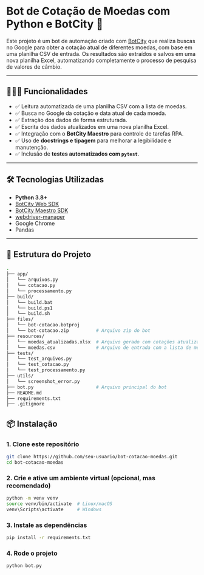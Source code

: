 # Bot de Cotação de Moedas com Python e BotCity 🤖

Este projeto é um bot de automação criado com [BotCity](https://botcity.dev/) que realiza buscas no Google para obter a cotação atual de diferentes moedas, com base em uma planilha CSV de entrada. Os resultados são extraídos e salvos em uma nova planilha Excel, automatizando completamente o processo de pesquisa de valores de câmbio.

---

## 👨🏻‍💻 Funcionalidades

- ✅ Leitura automatizada de uma planilha CSV com a lista de moedas.
- ✅ Busca no Google da cotação e data atual de cada moeda.
- ✅ Extração dos dados de forma estruturada.
- ✅ Escrita dos dados atualizados em uma nova planilha Excel.
- ✅ Integração com o **BotCity Maestro** para controle de tarefas RPA.
- ✅ Uso de **docstrings e tipagem** para melhorar a legibilidade e manutenção.
- ✅ Inclusão de **testes automatizados com `pytest`**.

---

## 🛠️ Tecnologias Utilizadas

- **Python 3.8+**
- [BotCity Web SDK](https://github.com/botcity-dev/botcity-framework-web-python)
- [BotCity Maestro SDK](https://github.com/botcity-dev/botcity-maestro-sdk)
- [webdriver-manager](https://pypi.org/project/webdriver-manager/)
- Google Chrome
- Pandas

---

## 📁 Estrutura do Projeto

```bash
.
├── app/
│   └── arquivos.py
│   └── cotacao.py 
│   └── processamento.py 
├── build/
│   └── build.bat
│   └── build.ps1
│   └── build.sh
├── files/
│   └── bot-cotacao.botproj
│   └── bot-cotacao.zip          # Arquivo zip do bot
├── resources/
│   └── moedas_atualizadas.xlsx  # Arquivo gerado com cotações atualizadas
│   └── moedas.csv               # Arquivo de entrada com a lista de moedas
├── tests/
│   └── test_arquivos.py
│   └── test_cotacao.py
│   └── test_processamento.py
├── utils/
│   └── screenshot_error.py
├── bot.py                       # Arquivo principal do bot
├── README.md
├── requirements.txt
├── .gitignore
```

## 📦 Instalação

### 1. Clone este repositório

```bash
git clone https://github.com/seu-usuario/bot-cotacao-moedas.git
cd bot-cotacao-moedas
```

### 2. Crie e ative um ambiente virtual (opcional, mas recomendado)

```bash
python -m venv venv
source venv/bin/activate  # Linux/macOS
venv\Scripts\activate     # Windows
```

### 3. Instale as dependências

```bash
pip install -r requirements.txt
```

### 4. Rode o projeto

```bash
python bot.py
```
